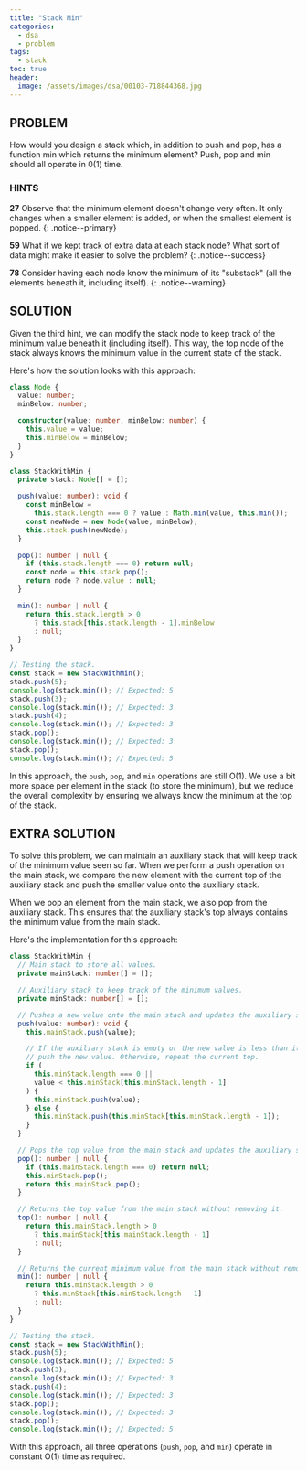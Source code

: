 ```yaml
---
title: "Stack Min"
categories:
  - dsa
  - problem
tags:
  - stack
toc: true
header:
  image: /assets/images/dsa/00103-718844368.jpg
---
```


## PROBLEM

How would you design a stack which, in addition to push and pop, has a function min which returns the minimum element? Push, pop and min should all operate in 0(1) time.

### HINTS

**27** Observe that the minimum element doesn't change very often. It only changes when a  smaller element is added, or when the smallest element is popped.
{: .notice--primary}

**59** What if we kept track of extra data at each stack node? What sort of data might make it easier to solve the problem?
{: .notice--success}

**78** Consider having each node know the minimum of its "substack" (all the elements beneath it, including itself).
{: .notice--warning}

## SOLUTION

Given the third hint, we can modify the stack node to keep track of the minimum value beneath it (including itself). This way, the top node of the stack always knows the minimum value in the current state of the stack. 

Here's how the solution looks with this approach:

```typescript
class Node {
  value: number;
  minBelow: number;

  constructor(value: number, minBelow: number) {
    this.value = value;
    this.minBelow = minBelow;
  }
}

class StackWithMin {
  private stack: Node[] = [];

  push(value: number): void {
    const minBelow =
      this.stack.length === 0 ? value : Math.min(value, this.min());
    const newNode = new Node(value, minBelow);
    this.stack.push(newNode);
  }

  pop(): number | null {
    if (this.stack.length === 0) return null;
    const node = this.stack.pop();
    return node ? node.value : null;
  }

  min(): number | null {
    return this.stack.length > 0
      ? this.stack[this.stack.length - 1].minBelow
      : null;
  }
}

// Testing the stack.
const stack = new StackWithMin();
stack.push(5);
console.log(stack.min()); // Expected: 5
stack.push(3);
console.log(stack.min()); // Expected: 3
stack.push(4);
console.log(stack.min()); // Expected: 3
stack.pop();
console.log(stack.min()); // Expected: 3
stack.pop();
console.log(stack.min()); // Expected: 5
```

In this approach, the `push`, `pop`, and `min` operations are still O(1). We use a bit more space per element in the stack (to store the minimum), but we reduce the overall complexity by ensuring we always know the minimum at the top of the stack.

## EXTRA SOLUTION

To solve this problem, we can maintain an auxiliary stack that will keep track of the minimum value seen so far. When we perform a push operation on the main stack, we compare the new element with the current top of the auxiliary stack and push the smaller value onto the auxiliary stack.

When we pop an element from the main stack, we also pop from the auxiliary stack. This ensures that the auxiliary stack's top always contains the minimum value from the main stack.

Here's the implementation for this approach:

```typescript
class StackWithMin {
  // Main stack to store all values.
  private mainStack: number[] = [];

  // Auxiliary stack to keep track of the minimum values.
  private minStack: number[] = [];

  // Pushes a new value onto the main stack and updates the auxiliary stack.
  push(value: number): void {
    this.mainStack.push(value);

    // If the auxiliary stack is empty or the new value is less than its top,
    // push the new value. Otherwise, repeat the current top.
    if (
      this.minStack.length === 0 ||
      value < this.minStack[this.minStack.length - 1]
    ) {
      this.minStack.push(value);
    } else {
      this.minStack.push(this.minStack[this.minStack.length - 1]);
    }
  }

  // Pops the top value from the main stack and updates the auxiliary stack.
  pop(): number | null {
    if (this.mainStack.length === 0) return null;
    this.minStack.pop();
    return this.mainStack.pop();
  }

  // Returns the top value from the main stack without removing it.
  top(): number | null {
    return this.mainStack.length > 0
      ? this.mainStack[this.mainStack.length - 1]
      : null;
  }

  // Returns the current minimum value from the main stack without removing it.
  min(): number | null {
    return this.minStack.length > 0
      ? this.minStack[this.minStack.length - 1]
      : null;
  }
}

// Testing the stack.
const stack = new StackWithMin();
stack.push(5);
console.log(stack.min()); // Expected: 5
stack.push(3);
console.log(stack.min()); // Expected: 3
stack.push(4);
console.log(stack.min()); // Expected: 3
stack.pop();
console.log(stack.min()); // Expected: 3
stack.pop();
console.log(stack.min()); // Expected: 5
```

With this approach, all three operations (`push`, `pop`, and `min`) operate in constant O(1) time as required.

